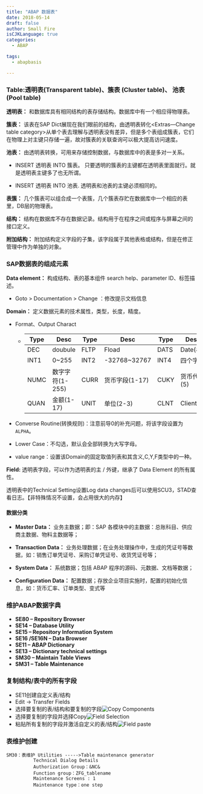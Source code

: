 ```yaml
---
title: "ABAP 数据表"
date: 2018-05-14
draft: false
author: Small Fire
isCJKLanguage: true
categories: 
  - ABAP

tags: 
  - abapbasis

---
```


### **Table:透明表(Transparent table)、簇表 (Cluster table)、 池表(Pool table)**

**透明表：** 和数据库具有相同结构的表存储结构。数据库中有一个相应得物理表。

**簇表：** 该表在SAP Dict展现在我们眼前的结构，由透明表转化<Extras—Change table category>从单个表去理解与透明表没有差异，但是多个表组成簇表，它们在物理上对主键只存储一遍，故对簇表的关联查询可以极大提高访问速度。

**池表：** 由透明表转换，可用来存储控制数据，与数据库中的表是多对一关系。

- INSERT 透明表 INTO 簇表。 只要透明的簇表的主键都在透明表里面就行。就是透明表主键多了也无所谓。

- INSERT 透明表 INTO 池表. 透明表和池表的主键必须相同的。    

**表簇：** 几个簇表可以组合成一个表簇，几个簇表存贮在数据库中一个相应的表里，DB层的物理表。

**结构：** 结构在数据库不存在数据记录。结构用于在程序之间或程序与屏幕之间的接口定义。

**附加结构：** 附加结构定义字段的子集，该字段属于其他表格或结构，但是在修正管理中作为单独的对象。

### SAP数据表的组成元素

**Data element：** 构成结构、表的基本组件 search help、parameter ID、标签描述。

- Goto > Documentation > Change ：修改提示文档信息

**Domain：** 定义数据元素的技术属性，类型，长度，精度。

- Format、Output Charact
  
  - | Type | Desc            | Type | Desc           | Type | Desc        | Type   | Desc                            |
    | ---- | --------------- | ---- | -------------- | ---- | ----------- | ------ | ------------------------------- |
    | DEC  | doubule         | FLTP | Fload          | DATS | Date(8)     | TIMS   | Time(6)                         |
    | INT1 | 0~255           | INT2 | -32768~32767   | INT4 | 四个字节    | CHAR   | 字符(1-255)                     |
    | NUMC | 数字字符(1-255) | CURR | 货币字段(1-17) | CUKY | 货币代码(5) | LANG   | Language(internal 1,external 2) |
    | QUAN | 金额(1-17)      | UNIT | 单位(2-3)      | CLNT | Client(3)   | STRING | 字符串                          |
  
- Converse Routine(转换规则)：注意前导0的补充问题，将该字段设置为`ALPHA`。
  
- Lower Case：不勾选，默认会全部转换为大写字母。

- value range：设置该Domain的固定取值列表和其含义,C,Y,F类型中的一种。


**Field:** 透明表字段，可以作为透明表的主 / 外键，继承了 Data Element 的所有属性。

透明表中的Technical Setting设置Log data changes后可以使用SCU3，STAD查看日志。【非特殊情况不设置，会占用很大的内存】

#### 数据分类

- **Master Data：** 业务主数据；即：SAP 各模块中的主数据：总账科目、供应商主数据、物料主数据等；

- **Transaction Data：** 业务处理数据；在业务处理操作中，生成的凭证号等数据，如：销售订单凭证号、采购订单凭证号、收货凭证号等；

- **System Data：** 系统数据；包括 ABAP 程序的源码、元数据、文档等数据；

- **Configuration Data：** 配置数据；存放企业项目实施时，配置的初始化信息，如：货币汇率、订单类型、变式等

### 维护ABAP数据字典

- **SE80 – Repository Browser**
- **SE14 – Database Utility** 
- **SE15 – Repository Information System**
- **SE16 /SE16N – Data Browser**
- **SE11 – ABAP Dictionary**
- **SE13 – Dictionary technical settings**
- **SM30 – Maintain Table Views**
- **SM31 – Table Maintenance**

### 复制结构/表中的所有字段

- SE11创建自定义表/结构
- Edit -> Transfer Fields
- 选择要复制的表/结构和要复制的字段![Copy Components](/images/ABAP/Table1.png)
- 选择要复制的字段并选择Copy![Field Selection](/images/ABAP/Table2.png)
-  粘贴所有复制的字段并激活自定义的表/结构![Field paste](/images/ABAP/Table3.png)

### 表维护创建

```JS
SM30：表维护 Utilities ----->Table maintenance generator
          Technical Dialog Details
          Authorization Group：&NC&
          Function group：ZFG_tablename
          Maintenance Screens : 1
          Maintenance type：one step
```

